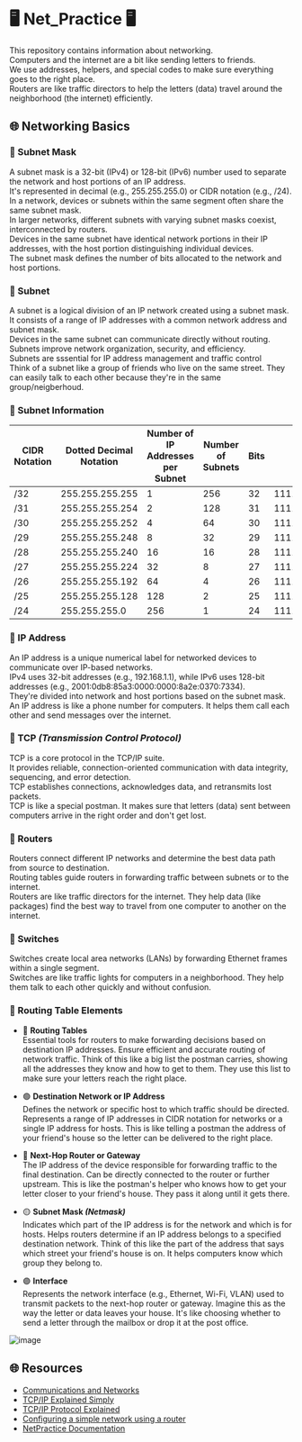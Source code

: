 # 🖥️ Net_Practice 🖥️

This repository contains information about networking. <br>
Computers and the internet are a bit like sending letters to friends. <br>
We use addresses, helpers, and special codes to make sure everything goes to the right place. <br>
Routers are like traffic directors to help the letters (data) travel around the neighborhood (the internet) efficiently.

## 🌐 Networking Basics

### 📨 Subnet Mask
A subnet mask is a 32-bit (IPv4) or 128-bit (IPv6) number used to separate the network and host portions of an IP address. <br>
It's represented in decimal (e.g., 255.255.255.0) or CIDR notation (e.g., /24). <br>
In a network, devices or subnets within the same segment often share the same subnet mask. <br>
In larger networks, different subnets with varying subnet masks coexist, interconnected by routers. <br>
Devices in the same subnet have identical network portions in their IP addresses, with the host portion distinguishing individual devices. <br>
The subnet mask defines the number of bits allocated to the network and host portions.

### 📨 Subnet
A subnet is a logical division of an IP network created using a subnet mask. <br>
It consists of a range of IP addresses with a common network address and subnet mask. <br>
Devices in the same subnet can communicate directly without routing. <br>
Subnets improve network organization, security, and efficiency. <br>
Subnets are sssential for IP address management and traffic control <br>
Think of a subnet like a group of friends who live on the same street. They can easily talk to each other because they're in the same group/neigberhoud. <br>

### 📨 Subnet Information

| CIDR Notation | Dotted Decimal Notation | Number of IP Addresses per Subnet | Number of Subnets | Bits  | Binary |
|---------------|-------------------------|-----------------------------------|-------------------|-------|-------------------------------------|
| /32           | 255.255.255.255         | 1                                 | 256               | 32    | 11111111.11111111.11111111.11111111 |
| /31           | 255.255.255.254         | 2                                 | 128               | 31    | 11111111.11111111.11111111.11111110 |
| /30           | 255.255.255.252         | 4                                 | 64                | 30    | 11111111.11111111.11111111.11111100 |
| /29           | 255.255.255.248         | 8                                 | 32                | 29    | 11111111.11111111.11111111.11111000 |
| /28           | 255.255.255.240         | 16                                | 16                | 28    | 11111111.11111111.11111111.11110000 |
| /27           | 255.255.255.224         | 32                                | 8                 | 27    | 11111111.11111111.11111111.11100000 |
| /26           | 255.255.255.192         | 64                                | 4                 | 26    | 11111111.11111111.11111111.11000000 |
| /25           | 255.255.255.128         | 128                               | 2                 | 25    | 11111111.11111111.11111111.10000000 |
| /24           | 255.255.255.0           | 256                               | 1                 | 24    | 11111111.11111111.11111111.00000000 |


### 📨 IP Address
An IP address is a unique numerical label for networked devices to communicate over IP-based networks. <br>
IPv4 uses 32-bit addresses (e.g., 192.168.1.1), while IPv6 uses 128-bit addresses (e.g., 2001:0db8:85a3:0000:0000:8a2e:0370:7334). <br>
They're divided into network and host portions based on the subnet mask. <br>
An IP address is like a phone number for computers. It helps them call each other and send messages over the internet. <br>

### 📨 TCP *(Transmission Control Protocol)*
TCP is a core protocol in the TCP/IP suite. <br>
It provides reliable, connection-oriented communication with data integrity, sequencing, and error detection. <br>
TCP establishes connections, acknowledges data, and retransmits lost packets. <br>
TCP is like a special postman. It makes sure that letters (data) sent between computers arrive in the right order and don't get lost. <br>

### 📨 Routers
Routers connect different IP networks and determine the best data path from source to destination. <br>
Routing tables guide routers in forwarding traffic between subnets or to the internet. <br>
Routers are like traffic directors for the internet. They help data (like packages) find the best way to travel from one computer to another on the internet. <br>

### 📨 Switches
Switches create local area networks (LANs) by forwarding Ethernet frames within a single segment. <br>
Switches are like traffic lights for computers in a neighborhood. They help them talk to each other quickly and without confusion. <br>

### 📨 Routing Table Elements
-  🔵 **Routing Tables** <br>
Essential tools for routers to make forwarding decisions based on destination IP addresses.
Ensure efficient and accurate routing of network traffic.
Think of this like a big list the postman carries, showing all the addresses they know and how to get to them. They use this list to make sure your letters reach the right place.

-  🟢 **Destination Network or IP Address** <br>
Defines the network or specific host to which traffic should be directed.
Represents a range of IP addresses in CIDR notation for networks or a single IP address for hosts.
This is like telling a postman the address of your friend's house so the letter can be delivered to the right place.

-  🔴 **Next-Hop Router or Gateway** <br>
The IP address of the device responsible for forwarding traffic to the final destination.
Can be directly connected to the router or further upstream.
This is like the postman's helper who knows how to get your letter closer to your friend's house. They pass it along until it gets there.

-  🟡 **Subnet Mask *(Netmask)*** <br>
Indicates which part of the IP address is for the network and which is for hosts.
Helps routers determine if an IP address belongs to a specified destination network.
Think of this like the part of the address that says which street your friend's house is on. It helps computers know which group they belong to.

-  🟣 **Interface** <br>
Represents the network interface (e.g., Ethernet, Wi-Fi, VLAN) used to transmit packets to the next-hop router or gateway.
Imagine this as the way the letter or data leaves your house. It's like choosing whether to send a letter through the mailbox or drop it at the post office.

![image]()


## 🌐 Resources

- [Communications and Networks](https://sites.ualberta.ca/dept/chemeng/AIX-43/share/man/info/C/a_doc_lib/aixbman/commadmn/tcp_address.htm#:~:text=TCP%2FIP%20requires%20a%20unique,is%20using%20a%20name%20server.)
- [TCP/IP Explained Simply](https://www.youtube.com/watch?v=tnAW02zvFhU)
- [TCP/IP Protocol Explained](https://www.youtube.com/watch?v=CsektxtqA8c)
- [Configuring a simple network using a router](https://www.youtube.com/watch?v=jhcLWP-SyyE)
- [NetPractice Documentation](https://medium.com/@imyzf/netpractice-2d2b39b6cf0a)
